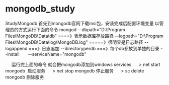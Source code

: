 # mongodb_study
StudyMongodb  首先到mongodb官网下载msi包，安装完成后配置环境变量 以管理员的方式运行下面的命令
mongod --dbpath="D:\Program Files\MongoDB\Data\db"     ====》表示数据库存放路径
       --logpath="D:\Program Files\MongoDB\Data\log\MongoDB.log" =====》很明显是日志路径
       --logappend ===》日志追加
       --directoryperdb  ===》每个db都放到单独的目录
       --install
       --serviceName="mongodb"
       
      运行完上面的命令 就会把mongodb添加到windows services
      > net start mongodb  启动服务
      > net stop mongodb 停止服务
      > sc delete mongodb 删除服务
